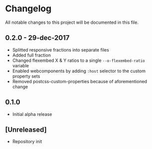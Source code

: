 # Changelog
All notable changes to this project will be documented in this file.

## 0.2.0 - 29-dec-2017
- Splitted responsive fractions into separate files
- Added full fraction
- Changed flexembed X & Y ratios to a single `--o-flexembed-ratio` variable
- Enabled webcomponents by adding `:host` selector to the custom property sets
- Removed postcss-custom-properties because of aforementioned change

## 0.1.0
- Initial alpha release

## [Unreleased]
- Repository init

